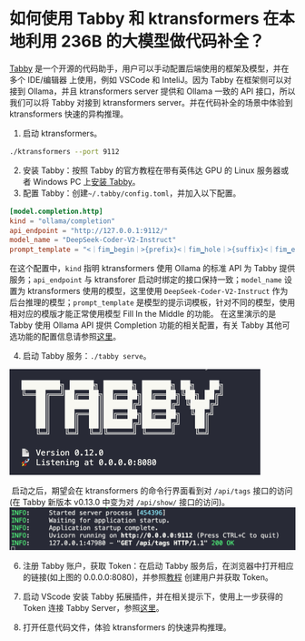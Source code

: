 # 如何使用 Tabby 和 ktransformers 在本地利用 236B 的大模型做代码补全？

[Tabby](https://tabby.tabbyml.com/docs/welcome/) 是一个开源的代码助手，用户可以手动配置后端使用的框架及模型，并在多个 IDE/编辑器 上使用，例如 VSCode 和 InteliJ。因为 Tabby 在框架侧可以对接到 Ollama，并且 ktransformers server 提供和 Ollama 一致的 API 接口，所以我们可以将 Tabby 对接到 ktransformers server。并在代码补全的场景中体验到 ktransformers 快速的异构推理。

1. 启动 ktransformers。
```bash
./ktransformers --port 9112
```
2. 安装 Tabby：按照 Tabby 的官方教程在带有英伟达 GPU 的 Linux 服务器或者 Windows PC 上[安装 Tabby](https://tabby.tabbyml.com/docs/quick-start/installation/linux/)。
3. 配置 Tabby：创建`~/.tabby/config.toml`，并加入以下配置。
```toml
[model.completion.http]
kind = "ollama/completion"
api_endpoint = "http://127.0.0.1:9112/"
model_name = "DeepSeek-Coder-V2-Instruct"
prompt_template = "<｜fim▁begin｜>{prefix}<｜fim▁hole｜>{suffix}<｜fim▁end｜>" # Prompt Template
```

在这个配置中，`kind` 指明 ktransformers 使用 Ollama 的标准 API 为 Tabby 提供服务；`api_endpoint` 与 ktransforer 启动时绑定的接口保持一致；`model_name` 设置为 ktransformers 使用的模型，这里使用 `DeepSeek-Coder-V2-Instruct` 作为后台推理的模型；`prompt_template` 是模型的提示词模板，针对不同的模型，使用相对应的模版才能正常使用模型 Fill In the Middle 的功能。
在这里演示的是 Tabby 使用 Ollama API 提供 Completion 功能的相关配置，有关 Tabby 其他可选功能的配置信息请参照[这里](https://tabby.tabbyml.com/docs/administration/model/)。


4. 启动 Tabby 服务：`./tabby serve`。
<img src="run-tabby.png" alt="image-20240709112329577" style="zoom:50%;" />

​	启动之后，期望会在 ktransformers 的命令行界面看到对 `/api/tags` 接口的访问(在 Tabby 新版本 v0.13.0 中变为对 `/api/show/` 接口的访问)。
<img src="visit-api-tags.png" alt="image-20240709111648215" style="zoom:67%;" />

6. 注册 Tabby 账户，获取 Token：在启动 Tabby 服务后，在浏览器中打开相应的链接(如上图的 0.0.0.0:8080)，并参照[教程](https://tabby.tabbyml.com/docs/quick-start/register-account/) 创建用户并获取 Token。

7. 启动 VScode 安装 Tabby 拓展插件，并在相关提示下，使用上一步获得的 Token 连接 Tabby Server，参照[这里](https://tabby.tabbyml.com/docs/extensions/installation/vscode/)。

8. 打开任意代码文件，体验 ktransformers 的快速异构推理。

